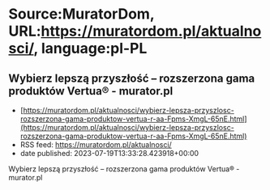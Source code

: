 # Source:MuratorDom, URL:https://muratordom.pl/aktualnosci/, language:pl-PL

## Wybierz lepszą przyszłość – rozszerzona gama produktów Vertua® - murator.pl
 - [https://muratordom.pl/aktualnosci/wybierz-lepsza-przyszlosc-rozszerzona-gama-produktow-vertua-r-aa-Fpms-XmgL-65nE.html](https://muratordom.pl/aktualnosci/wybierz-lepsza-przyszlosc-rozszerzona-gama-produktow-vertua-r-aa-Fpms-XmgL-65nE.html)
 - RSS feed: https://muratordom.pl/aktualnosci/
 - date published: 2023-07-19T13:33:28.423918+00:00

Wybierz lepszą przyszłość – rozszerzona gama produktów Vertua® - murator.pl

